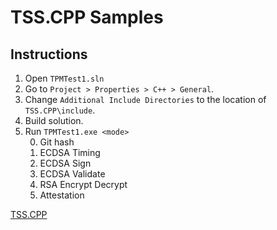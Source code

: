 # TSS.CPP Samples
## Instructions
1. Open `TPMTest1.sln`
2. Go to `Project > Properties > C++ > General`.
3. Change `Additional Include Directories` to the location of `TSS.CPP\include`.
4. Build solution.
5. Run `TPMTest1.exe <mode>`
    <ol start="0">
        <li>Git hash</li>
        <li>ECDSA Timing</li>
        <li>ECDSA Sign</li>
        <li>ECDSA Validate</li>
        <li>RSA Encrypt Decrypt</li>
        <li>Attestation</li>
    </ol>
    
[TSS.CPP](https://github.com/microsoft/TSS.MSR/tree/master/TSS.CPP)